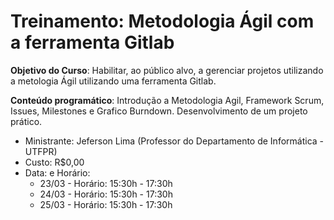 # Treinamento: Metodologia Ágil com a ferramenta Gitlab

**Objetivo do Curso**: Habilitar, ao público alvo, a gerenciar projetos utilizando a metologia Ágil utilizando uma ferramenta Gitlab.
 
**Conteúdo programático**: Introdução a Metodologia Agil, Framework Scrum, Issues, Milestones e Grafico Burndown. Desenvolvimento de um projeto prático.

- Ministrante: Jeferson Lima (Professor do Departamento de Informática - UTFPR)
- Custo: R$0,00
- Data: e Horário:
	- 23/03 - Horário: 15:30h - 17:30h
	- 24/03 - Horário: 15:30h - 17:30h
	- 25/03 - Horário: 15:30h - 17:30h
